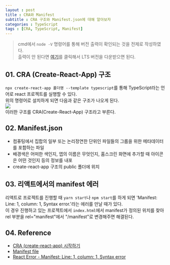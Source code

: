 ```yaml
---
layout : post
title : CRA와 Manifest
subtitle : CRA 구조와 Manifest.json에 대해 알아보자
categories : TypeScript
tags : [CRA, TypeScript, Manifest]
---
```


> cmd에서 `node -V` 명령어를 통해 버전 출력이 확인되는 것을 전제로 작성하였다.   
> 출력이 안 된다면 <a href="" target="_blank" rel="noopener noreferrer">여기</a>를 클릭해서 LTS 버전을 다운받으면 된다.

## 01. CRA (Create-React-App) 구조
`npx create-react-app 폴더명 --template typescript`를 통해 TypeScript라는 언어로 react 프로젝트를 실행할 수 있다.   
위의 명령어로 설치하게 되면 다음과 같은 구조가 나오게 된다.<br>
<img src="https://github.com/WoojinJeonkr/WoojinJeonkr.github.io/blob/main/assets/images/post_image/create-react-app_structure.png?raw=true"><br/>
이러한 구조를 CRA(Create-React-App) 구조라고 부른다.<br>

## 02. Manifest.json
- 컴퓨팅에서 집합의 일부 또는 논리정연한 단위인 파일들의 그룹을 위한 메타데이터를 포함하는 파일<br>
- 배경색은 어떠한 색인지, 앱의 이름은 무엇인지, 홈스크린 화면에 추가할 때 아이콘은 어떤 것인지 등의 정보를 내포<br>
- create-react-app 구조의 public 폴더에 위치<br>

## 03. 리액트에서의 manifest 에러
리액트로 프로젝트를 진행할 때 `yarn start`나 `npm start`를 하게 되면 'Manifest: Line: 1, column: 1, Syntax error.'라는 에러를 만날 때가 있다.<br>
이 경우 진행하고 있는 프로젝트에서 `index.html`에서 manifest가 정의된 위치를 찾아 rel 부분을 rel="manifest"에서 "/manifest"로 변경해주면 해결된다.

## 04. Reference
- [CRA (create-react-app) 시작하기](https://velog.io/@kwonh/React-CRA-create-react-app-%EC%8B%9C%EC%9E%91%ED%95%98%EA%B8%B0)
- [Manifest file](https://en.wikipedia.org/wiki/Manifest_file)
- [React Error - Manifest: Line: 1, column: 1, Syntax error](https://anerim.tistory.com/209)